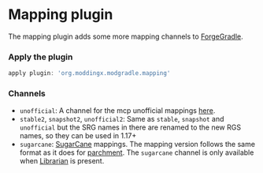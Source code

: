 # Mapping plugin

The mapping plugin adds some more mapping channels to [ForgeGradle](https://github.com/MinecraftForge/ForgeGradle).

### Apply the plugin

```groovy
apply plugin: 'org.moddingx.modgradle.mapping'
```

### Channels

  * `unofficial`: A channel for the mcp unofficial mappings [here](https://github.com/noeppi-noeppi/MappingUtilities/tree/master/mcp_unofficial).
  * `stable2`, `snapshot2`, `unofficial2`: Same as `stable`, `snapshot` and `unofficial` but the SRG names in there are renamed to the new RGS names, so they can be used in 1.17+
  * `sugarcane`: [SugarCane](https://github.com/noeppi-noeppi/SugarCane) mappings. The mapping version follows the same format as it does for [parchment](https://github.com/ParchmentMC/Librarian/blob/dev/docs/FORGEGRADLE.md). The `sugarcane` channel is only available when [Librarian](https://github.com/ParchmentMC/Librarian) is present.